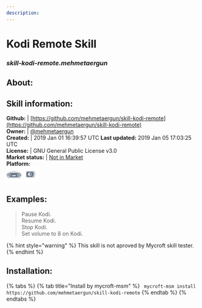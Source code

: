 ```yaml
---  
description:   
---  
```

# Kodi Remote Skill  
### _skill-kodi-remote.mehmetaergun_  
## About:  


## Skill information:  
**Github:** | [https://github.com/mehmetaergun/skill-kodi-remote](https://github.com/mehmetaergun/skill-kodi-remote)  
**Owner:** | [@mehmetaergun](https://github.com/mehmetaergun)  
**Created:** | 2019 Jan 01 16:39:57 UTC  **Last updated:** 2019 Jan 05 17:03:25 UTC  
**License:** | GNU General Public License v3.0  
**Market status:** | [Not in Market](https://market.mycroft.ai/skill/)  
**Platform:**  
 ![](../.gitbook/assets/mark-1-icon.png)  ![](../.gitbook/assets/picroft-icon.png)   
## Examples:  
> Pause Kodi.  
> Resume Kodi.  
> Stop Kodi.  
> Set volume to 8 on Kodi.  
  
{% hint style="warning" %}
This skill is not aproved by Mycroft skill tester.
{% endhint %}
    
## Installation:  
{% tabs %}
{% tab title="Install by mycroft-msm" %}
``` mycroft-msm install https://github.com/mehmetaergun/skill-kodi-remote```
{% endtab %}
  {% endtabs %}
  